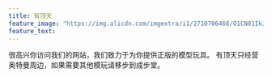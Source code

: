 ```yaml
---
title: 有顶天
feature_image: "https://img.alicdn.com/imgextra/i1/2710706468/O1CN01IkJrWl1xeOUgXsHW2_!!2710706468.jpg"
feature_text:
---
```

很高兴你访问我们的网站，我们致力于为你提供正版的模型玩具。
有顶天只经营奥特曼周边，如果需要其他模玩请移步到成步堂。
